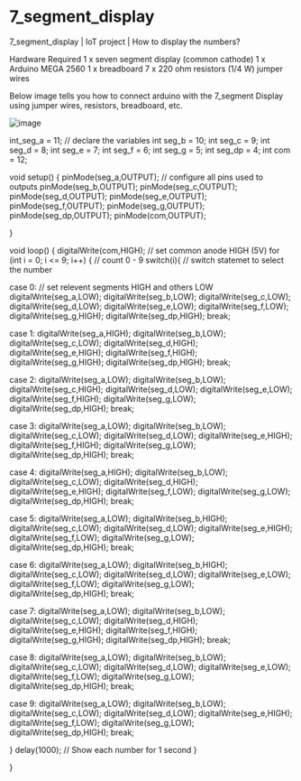 # 7_segment_display
7_segment_display | IoT project | How to display the numbers?

Hardware Required
1 x seven segment display (common cathode)
1 x Arduino MEGA 2560
1 x breadboard
7 x 220 ohm resistors (1/4 W)
jumper wires

Below image tells you how to connect arduino with the 7_segment Display using jumper wires, resistors, breadboard, etc.

![image](https://user-images.githubusercontent.com/72218283/210946753-49f78f66-4449-405d-bbc5-7dca71c6acb6.png)



int_seg_a = 11; // declare the variables
int seg_b = 10;
int seg_c = 9;
int seg_d = 8;
int seg_e = 7;
int seg_f = 6;
int seg_g = 5;
int seg_dp = 4;
int com = 12;

void setup() {
  pinMode(seg_a,OUTPUT); // configure all pins used to outputs
  pinMode(seg_b,OUTPUT);
  pinMode(seg_c,OUTPUT);
  pinMode(seg_d,OUTPUT);
  pinMode(seg_e,OUTPUT);
  pinMode(seg_f,OUTPUT);
  pinMode(seg_g,OUTPUT);
  pinMode(seg_dp,OUTPUT);
  pinMode(com,OUTPUT);
  
}

void loop() {
digitalWrite(com,HIGH); // set common anode HIGH (5V) 
for (int i = 0; i <= 9; i++) { // count 0 - 9
 switch(i){ // switch statemet to select the number 
  
  case 0: // set relevent segments HIGH and others LOW
  digitalWrite(seg_a,LOW);
  digitalWrite(seg_b,LOW);
  digitalWrite(seg_c,LOW);
  digitalWrite(seg_d,LOW);
  digitalWrite(seg_e,LOW);
  digitalWrite(seg_f,LOW);
  digitalWrite(seg_g,HIGH);
  digitalWrite(seg_dp,HIGH);
  break;

  case 1:
  digitalWrite(seg_a,HIGH);
  digitalWrite(seg_b,LOW);
  digitalWrite(seg_c,LOW);
  digitalWrite(seg_d,HIGH);
  digitalWrite(seg_e,HIGH);
  digitalWrite(seg_f,HIGH);
  digitalWrite(seg_g,HIGH);
  digitalWrite(seg_dp,HIGH);
  break;

  case 2:
  digitalWrite(seg_a,LOW);
  digitalWrite(seg_b,LOW);
  digitalWrite(seg_c,HIGH);
  digitalWrite(seg_d,LOW);
  digitalWrite(seg_e,LOW);
  digitalWrite(seg_f,HIGH);
  digitalWrite(seg_g,LOW);
  digitalWrite(seg_dp,HIGH);
  break;

  case 3:
  digitalWrite(seg_a,LOW);
  digitalWrite(seg_b,LOW);
  digitalWrite(seg_c,LOW);
  digitalWrite(seg_d,LOW);
  digitalWrite(seg_e,HIGH);
  digitalWrite(seg_f,HIGH);
  digitalWrite(seg_g,LOW);
  digitalWrite(seg_dp,HIGH);
  break;

  case 4:
  digitalWrite(seg_a,HIGH);
  digitalWrite(seg_b,LOW);
  digitalWrite(seg_c,LOW);
  digitalWrite(seg_d,HIGH);
  digitalWrite(seg_e,HIGH);
  digitalWrite(seg_f,LOW);
  digitalWrite(seg_g,LOW);
  digitalWrite(seg_dp,HIGH);
  break;

  case 5:
  digitalWrite(seg_a,LOW);
  digitalWrite(seg_b,HIGH);
  digitalWrite(seg_c,LOW);
  digitalWrite(seg_d,LOW);
  digitalWrite(seg_e,HIGH);
  digitalWrite(seg_f,LOW);
  digitalWrite(seg_g,LOW);
  digitalWrite(seg_dp,HIGH);
  break;

  case 6:
  digitalWrite(seg_a,LOW);
  digitalWrite(seg_b,HIGH);
  digitalWrite(seg_c,LOW);
  digitalWrite(seg_d,LOW);
  digitalWrite(seg_e,LOW);
  digitalWrite(seg_f,LOW);
  digitalWrite(seg_g,LOW);
  digitalWrite(seg_dp,HIGH);
  break;

  case 7:
  digitalWrite(seg_a,LOW);
  digitalWrite(seg_b,LOW);
  digitalWrite(seg_c,LOW);
  digitalWrite(seg_d,HIGH);
  digitalWrite(seg_e,HIGH);
  digitalWrite(seg_f,HIGH);
  digitalWrite(seg_g,HIGH);
  digitalWrite(seg_dp,HIGH);
  break;

  case 8:
  digitalWrite(seg_a,LOW);
  digitalWrite(seg_b,LOW);
  digitalWrite(seg_c,LOW);
  digitalWrite(seg_d,LOW);
  digitalWrite(seg_e,LOW);
  digitalWrite(seg_f,LOW);
  digitalWrite(seg_g,LOW);
  digitalWrite(seg_dp,HIGH);
  break;

  case 9:
  digitalWrite(seg_a,LOW);
  digitalWrite(seg_b,LOW);
  digitalWrite(seg_c,LOW);
  digitalWrite(seg_d,LOW);
  digitalWrite(seg_e,HIGH);
  digitalWrite(seg_f,LOW);
  digitalWrite(seg_g,LOW);
  digitalWrite(seg_dp,HIGH);
  break;

 }
  delay(1000); // Show each number for 1 second
  }

}
